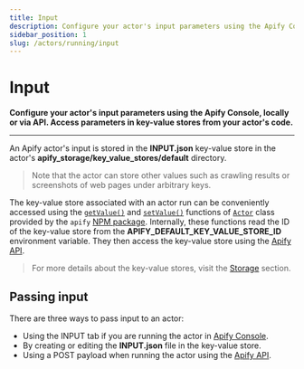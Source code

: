 ```yaml
---
title: Input
description: Configure your actor's input parameters using the Apify Console, locally or via API. Access parameters in key-value stores from your actor's code.
sidebar_position: 1
slug: /actors/running/input
---
```


# Input

**Configure your actor's input parameters using the Apify Console, locally or via API. Access parameters in key-value stores from your actor's code.**

---

An Apify actor's input is stored in the **INPUT.json** key-value store in the actor's **apify_storage/key_value_stores/default** directory.

> Note that the actor can store other values such as crawling results or screenshots of web pages under arbitrary keys.

The key-value store associated with an actor run can be conveniently accessed using the [`getValue()`](https://sdk.apify.com/api/apify/class/Actor#getValue) and [`setValue()`](https://sdk.apify.com/api/apify/class/Actor#setValue) functions of [`Actor`](https://sdk.apify.com/api/apify/class/Actor) class provided by the `apify` [NPM package](https://www.npmjs.com/package/apify). Internally, these functions read the ID of the key-value store from the **APIFY_DEFAULT_KEY_VALUE_STORE_ID** environment variable. They then access the key-value store using the [Apify API](https://docs.apify.com/api).

> For more details about the key-value stores, visit the [Storage](../../storage/index.md) section.

## Passing input

There are three ways to pass input to an actor:

* Using the INPUT tab if you are running the actor in [Apify Console](https://console.apify.com).
* By creating or editing the **INPUT.json** file in the key-value store.
* Using a POST payload when running the actor using the [Apify API](https://docs.apify.com/api).

